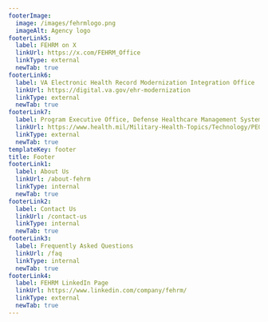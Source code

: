 ```yaml
---
footerImage:
  image: /images/fehrmlogo.png
  imageAlt: Agency logo
footerLink5:
  label: FEHRM on X
  linkUrl: https://x.com/FEHRM_Office
  linkType: external
  newTab: true
footerLink6:
  label: VA Electronic Health Record Modernization Integration Office
  linkUrl: https://digital.va.gov/ehr-modernization
  linkType: external
  newTab: true
footerLink7:
  label: Program Executive Office, Defense Healthcare Management Systems
  linkUrl: https://www.health.mil/Military-Health-Topics/Technology/PEO-DHMS
  linkType: external
  newTab: true
templateKey: footer
title: Footer
footerLink1:
  label: About Us
  linkUrl: /about-fehrm
  linkType: internal
  newTab: true
footerLink2:
  label: Contact Us
  linkUrl: /contact-us
  linkType: internal
  newTab: true
footerLink3:
  label: Frequently Asked Questions
  linkUrl: /faq
  linkType: internal
  newTab: true
footerLink4:
  label: FEHRM LinkedIn Page
  linkUrl: https://www.linkedin.com/company/fehrm/
  linkType: external
  newTab: true
---
```

